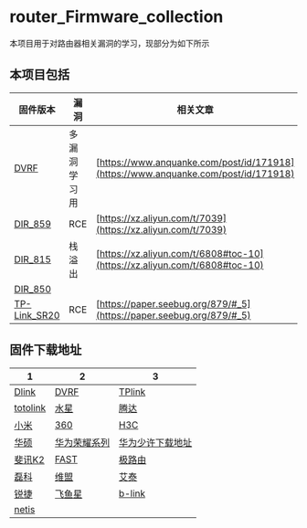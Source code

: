 # router_Firmware_collection

本项目用于对路由器相关漏洞的学习，现部分为如下所示

## 本项目包括

| 固件版本 | 漏洞 | 相关文章 |
|------|-----------|---------------|
| [DVRF](DVRF/DVRF_v03.bin)| 多漏洞学习用 |[https://www.anquanke.com/post/id/171918](https://www.anquanke.com/post/id/171918) |
| [DIR_859](DLINK/DIR-859/DIR859Ax_FW105b03.bin) | RCE|[https://xz.aliyun.com/t/7039](https://xz.aliyun.com/t/7039) |
| [DIR_815](DLINK/DIR-815/dir815_v1.00_a86b.bin) | 栈溢出|[https://xz.aliyun.com/t/6808#toc-10](https://xz.aliyun.com/t/6808#toc-10) |
| [DIR_850](DLINK/DIR-850/DIR850LB1_FW207WWb05.bin) | | | |
| [TP-Link_SR20](TP_LINK/TP_LINK_SR20/tpra_sr20v1_us-up-ver1-2-1-P522_20180518-rel77140_2018-05-21_08.42.04.bin) | RCE | [https://paper.seebug.org/879/#_5](https://paper.seebug.org/879/#_5) |


## 固件下载地址

|1 |2 | 3|
|----|-----|----|
| [Dlink](https://tsd.dlink.com.tw/) | [DVRF](https://github.com/praetorian-inc/DVRF) | [TPlink](https://www.tp-link.com/us/support/download) |
| [totolink](http://www.totolink.cn/index.php/Download/list/121.html) | [水星](https://service.mercurycom.com.cn/download-list.html) | [腾达](https://www.tenda.com.cn/service/download-cata-11.html) |
| [小米](http://www1.miwifi.com/miwifi_download.html) | [360](https://bbs.360.cn/thread-14271499-1-1.html) | [H3C](http://www0.h3c.com.cn/cn/Service/Document_Software/Software_Download/Router/) |
| [华硕](https://www.asus.com.cn/Networking/RTAC68U/HelpDesk_BIOS/) | [华为荣耀系列](https://www.honor.cn/support/softwarelist/) | [华为少许下载地址](https://club.huawei.com/thread-1070197-1-1.html) |
| [斐讯K2](https://www.jianshu.com/p/a6bb6dd79558) | [FAST](https://service.fastcom.com.cn/download-list.html#0) | [极路由](https://app.hiwifi.com/dstore.php?m=download&a=info) |
| [磊科](http://www.netcoretec.com/download.html) | [维盟](http://www.wayos.com/download/luyougujian.html) | [艾泰](https://www.utt.com.cn/downloadcenter.php) |
| [锐捷](http://www.ruijie.com.cn/fw/rj/) | [飞鱼星](http://www.adslr.com/companyfile/2/) | [b-link](http://www.b-link.net.cn/download.php?CateId=11) |
| [netis](http://www.netis-systems.com/Suppory/de_details/id/1/de/50.html) | | |

